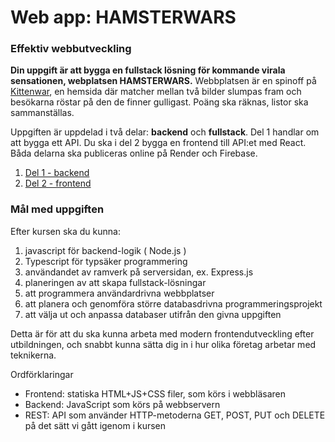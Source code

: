 # Web app: HAMSTERWARS

### Effektiv webbutveckling

**Din uppgift är att bygga en fullstack lösning för kommande virala sensationen, webplatsen HAMSTERWARS.**
Webbplatsen är en spinoff på [Kittenwar](http://www.kittenwar.com), en hemsida där matcher mellan två bilder slumpas fram och besökarna röstar på den de finner gulligast. Poäng ska räknas, listor ska sammanställas.

Uppgiften är uppdelad i två delar: **backend** och **fullstack**. Del 1 handlar om att bygga ett API. Du ska i del 2 bygga en frontend till API:et med React. Båda delarna ska publiceras online på Render och Firebase.

1. [Del 1 - backend](backend.md)
1. [Del 2 - frontend](frontend.md)

### Mål med uppgiften

Efter kursen ska du kunna:

1. javascript för backend-logik ( Node.js )
2. Typescript för typsäker programmering
3. användandet av ramverk på serversidan, ex. Express.js
4. planeringen av att skapa fullstack-lösningar
5. att programmera användardrivna webbplatser
6. att planera och genomföra större databasdrivna programmeringsprojekt
7. att välja ut och anpassa databaser utifrån den givna uppgiften

Detta är för att du ska kunna arbeta med modern frontendutveckling efter utbildningen, och snabbt kunna sätta dig in i hur olika företag arbetar med teknikerna.

Ordförklaringar

- Frontend: statiska HTML+JS+CSS filer, som körs i webbläsaren
- Backend: JavaScript som körs på webbservern
- REST: API som använder HTTP-metoderna GET, POST, PUT och DELETE på det sätt vi gått igenom i kursen
